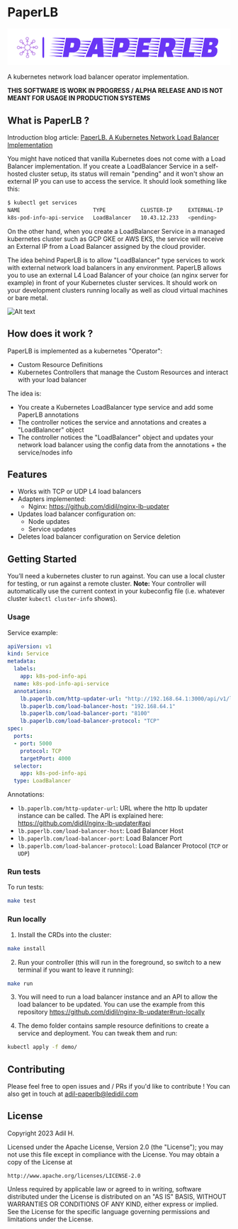 # PaperLB

![Alt text](logo-color.png?raw=true "PaperLB Logo")

A kubernetes network load balancer operator implementation.


**THIS SOFTWARE IS WORK IN PROGRESS / ALPHA RELEASE AND IS NOT MEANT FOR USAGE IN PRODUCTION SYSTEMS**

## What is PaperLB ?
Introduction blog article: [PaperLB. A Kubernetes Network Load Balancer Implementation](https://didil.medium.com/paperlb-fc4c28a82acb) 

You might have noticed that vanilla Kubernetes does not come with a Load Balancer implementation. If you create a LoadBalancer Service in a self-hosted cluster setup, its status will remain "pending" and it won't show an external IP you can use to access the service. It should look something like this:

````bash
$ kubectl get services
NAME                       TYPE           CLUSTER-IP     EXTERNAL-IP   PORT(S)          AGE
k8s-pod-info-api-service   LoadBalancer   10.43.12.233   <pending>     5000:31767/TCP   6s
`````

On the other hand, when you create a LoadBalancer Service in a managed kubernetes cluster such as GCP GKE or AWS EKS, the service will receive an External IP from a Load Balancer assigned by the cloud provider.

The idea behind PaperLB is to allow "LoadBalancer" type services to work with external network load balancers in any environment. PaperLB allows you to use an external L4 Load Balancer of your choice (an nginx server for example) in front of your Kubernetes cluster services. It should work on your development clusters running locally as well as cloud virtual machines or bare metal.

![Alt text](paperlb-archi.png?raw=true "PaperLB Architecture")

## How does it work ?
PaperLB is implemented as a kubernetes "Operator": 
- Custom Resource Definitions
- Kubernetes Controllers that manage the Custom Resources and interact with your load balancer 

The idea is:

- You create a Kubernetes LoadBalancer type service and add some PaperLB annotations
- The controller notices the service and annotations and creates a "LoadBalancer" object
- The controller notices the "LoadBalancer" object and updates your network load balancer using the config data from the annotations + the service/nodes info

## Features
- Works with TCP or UDP L4 load balancers
- Adapters implemented:
  - Nginx: https://github.com/didil/nginx-lb-updater
- Updates load balancer configuration on:
  - Node updates
  - Service updates
- Deletes load balancer configuration on Service deletion

## Getting Started
You’ll need a kubernetes cluster to run against. You can use a local cluster for testing, or run against a remote cluster.
**Note:** Your controller will automatically use the current context in your kubeconfig file (i.e. whatever cluster `kubectl cluster-info` shows).

### Usage
Service example:
````yaml
apiVersion: v1
kind: Service
metadata:
  labels:
    app: k8s-pod-info-api
  name: k8s-pod-info-api-service
  annotations:
    lb.paperlb.com/http-updater-url: "http://192.168.64.1:3000/api/v1/lb"
    lb.paperlb.com/load-balancer-host: "192.168.64.1"
    lb.paperlb.com/load-balancer-port: "8100"
    lb.paperlb.com/load-balancer-protocol: "TCP"
spec:
  ports:
  - port: 5000
    protocol: TCP
    targetPort: 4000
  selector:
    app: k8s-pod-info-api
  type: LoadBalancer
````

Annotations: 
- `lb.paperlb.com/http-updater-url`: URL where the http lb updater instance can be called. The API is explained here: https://github.com/didil/nginx-lb-updater#api
- `lb.paperlb.com/load-balancer-host`: Load Balancer Host
- `lb.paperlb.com/load-balancer-port`: Load Balancer Port
- `lb.paperlb.com/load-balancer-protocol`: Load Balancer Protocol (`TCP` or `UDP`)
 


### Run tests
To run tests:
```sh
make test
```

### Run locally
1. Install the CRDs into the cluster:

```sh
make install
```

2. Run your controller (this will run in the foreground, so switch to a new terminal if you want to leave it running):

```sh
make run
```

3. You will need to run a load balancer instance and an API to allow the load balancer to be updated. You can use the example from this repository https://github.com/didil/nginx-lb-updater#run-locally 

4. The demo folder contains sample resource definitions to create a service and deployment. You can tweak them and run:
```sh
kubectl apply -f demo/ 
```

## Contributing
Please feel free to open issues and / PRs if you'd like to contribute ! You can also get in touch at adil-paperlb@ledidil.com

## License

Copyright 2023 Adil H.

Licensed under the Apache License, Version 2.0 (the "License");
you may not use this file except in compliance with the License.
You may obtain a copy of the License at

    http://www.apache.org/licenses/LICENSE-2.0

Unless required by applicable law or agreed to in writing, software
distributed under the License is distributed on an "AS IS" BASIS,
WITHOUT WARRANTIES OR CONDITIONS OF ANY KIND, either express or implied.
See the License for the specific language governing permissions and
limitations under the License.

